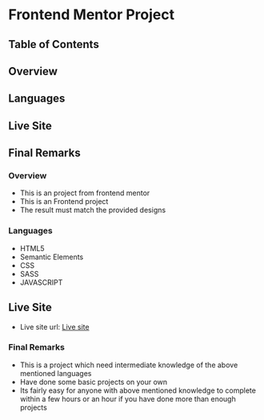 # Frontend Mentor Project 

## Table of Contents

## Overview
## Languages
## Live Site
## Final Remarks


### Overview

- This is an project from frontend mentor 
- This is an Frontend project 
- The result must match the provided designs

### Languages

- HTML5
- Semantic Elements
- CSS
- SASS
- JAVASCRIPT


## Live Site
- Live site url: [Live site](https://hassanakhtar8.github.io/Article-Preview-Component/)


### Final Remarks

- This is a project which need intermediate knowledge of the above mentioned languages
- Have done some basic projects on your own
- Its fairly easy for anyone with above mentioned knowledge to complete within a few hours or an hour if you have done more than enough projects
